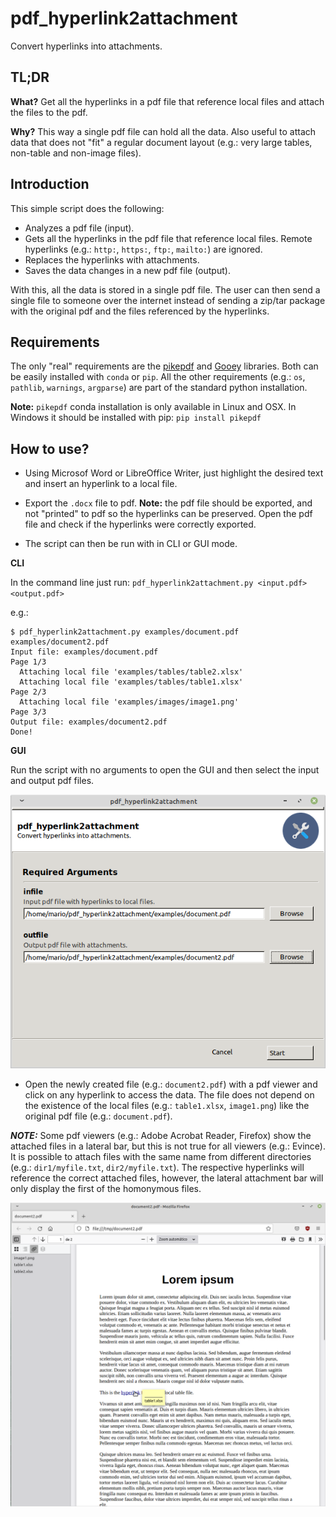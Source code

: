 # pdf_hyperlink2attachment

Convert hyperlinks into attachments.


## TL;DR

__What?__ Get all the hyperlinks in a pdf file that reference local files and attach the files to the pdf.

__Why?__ This way a single pdf file can hold all the data. Also useful to attach data that does not "fit" a regular document layout (e.g.: very large tables, non-table and non-image files).

## Introduction

This simple script does the following:

* Analyzes a pdf file (input).
* Gets all the hyperlinks in the pdf file that reference local files. Remote hyperlinks (e.g.: `http:`, `https:`, `ftp:`, `mailto:`) are ignored.
* Replaces the hyperlinks with attachments.
* Saves the data changes in a new pdf file (output).

With this, all the data is stored in a single pdf file. The user can then send a single file to someone over the internet instead of sending a zip/tar package with the original pdf and the files referenced by the hyperlinks.

## Requirements
The only "real" requirements are the [pikepdf](https://pikepdf.readthedocs.io/en/latest/) and [Gooey](https://github.com/chriskiehl/Gooey) libraries. Both can be easily installed with `conda` or `pip`. All the other requirements (e.g.: `os`, `pathlib`, `warnings`, `argparse`) are part of the standard python installation.

__Note:__ `pikepdf` conda installation is only available in Linux and OSX. In Windows it should be installed with pip: `pip install pikepdf`

## How to use?

* Using Microsof Word or LibreOffice Writer, just highlight the desired text and insert an hyperlink to a local file.

* Export the `.docx` file to pdf. __Note:__ the pdf file should be exported, and not "printed" to pdf so the hyperlinks can be preserved. Open the pdf file and check if the hyperlinks were correctly exported.

* The script can then be run with in CLI or GUI mode.

__CLI__

In the command line just run: `pdf_hyperlink2attachment.py <input.pdf> <output.pdf>`

e.g.:

```
$ pdf_hyperlink2attachment.py examples/document.pdf examples/document2.pdf
Input file: examples/document.pdf
Page 1/3
  Attaching local file 'examples/tables/table2.xlsx'
  Attaching local file 'examples/tables/table1.xlsx'
Page 2/3
  Attaching local file 'examples/images/image1.png'
Page 3/3
Output file: examples/document2.pdf
Done!
```

__GUI__

Run the script with no arguments to open the GUI and then select the input and output pdf files.

<img src="./gui_example.png" alt="Firefox" width="600"/>

* Open the newly created file (e.g.: `document2.pdf`) with a pdf viewer and click on any hyperlink to access the data. The file does not depend on the existence of the local files (e.g.: `table1.xlsx`, `image1.png`) like the original pdf file (e.g.: `document.pdf`).

**_NOTE:_** Some pdf viewers (e.g.: Adobe Acrobat Reader, Firefox) show the attached files in a lateral bar, but this is not true for all viewers (e.g.: Evince). It is possible to attach files with the same name from different directories (e.g.: `dir1/myfile.txt`, `dir2/myfile.txt`). The respective hyperlinks will 
reference the correct attached files, however, the lateral attachment bar will only display the first of the homonymous files.

<img src="./firefox_example.png" alt="Firefox" width="600"/>
